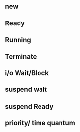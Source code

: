 ## new

## Ready 

## Running

## Terminate

## i/o Wait/Block 

## suspend wait

## suspend Ready

## priority/ time quantum
